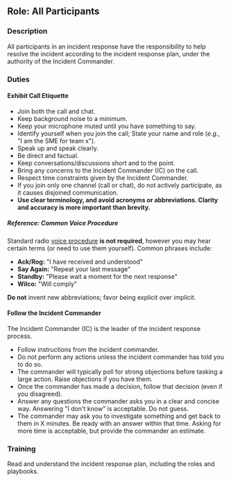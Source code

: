 ## Role: All Participants

### Description

All participants in an incident response have the responsibility to help resolve the incident according to the incident response plan, under the authority of the Incident Commander.

### Duties

#### Exhibit Call Etiquette

* Join both the call and chat.
* Keep background noise to a minimum.
* Keep your microphone muted until you have something to say.
* Identify yourself when you join the call; State your name and role (_e.g._, "I am the SME for team x").
* Speak up and speak clearly.
* Be direct and factual.
* Keep conversations/discussions short and to the point.
* Bring any concerns to the Incident Commander (IC) on the call.
* Respect time constraints given by the Incident Commander.
* If you join only one channel (call or chat), do not actively participate, as it causes disjoined communication.
* **Use clear terminology, and avoid acronyms or abbreviations. Clarity and accuracy is more important than brevity.**

##### Reference: Common Voice Procedure

Standard radio [voice procedure](https://en.wikipedia.org/wiki/Voice_procedure#Words_in_voice_procedure) **is not required**, however you may hear certain terms (or need to use them yourself). Common phrases include:

* **Ack/Rog:** "I have received and understood"
* **Say Again:** "Repeat your last message"
* **Standby:** "Please wait a moment for the next response"
* **Wilco:** "Will comply"

**Do not** invent new abbreviations; favor being explicit over implicit.

#### Follow the Incident Commander

The Incident Commander (IC) is the leader of the incident response process.

* Follow instructions from the incident commander.
* Do not perform any actions unless the incident commander has told you to do so.
* The commander will typically poll for strong objections before tasking a large action. Raise objections if you have them.
* Once the commander has made a decision, follow that decision (even if you disagreed).
* Answer any questions the commander asks you in a clear and concise way.  Answering "I don't know" is acceptable. Do not guess.
* The commander may ask you to investigate something and get back to them in X minutes. Be ready with an answer within that time.  Asking for more time is acceptable, but provide the commander an estimate.

### Training

Read and understand the incident response plan, including the roles and playbooks.
